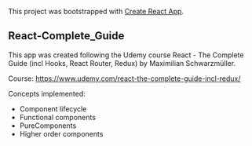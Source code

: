 This project was bootstrapped with [Create React App](https://github.com/facebook/create-react-app).

## React-Complete_Guide

This app was created following the Udemy course React - The Complete Guide (incl Hooks, React Router, Redux) by Maximilian Schwarzmüller.

Course: https://www.udemy.com/react-the-complete-guide-incl-redux/

Concepts implemented:
- Component lifecycle
- Functional components
- PureComponents
- Higher order components
